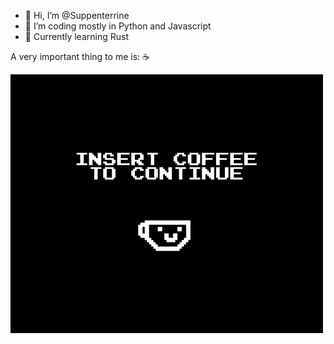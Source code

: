 - 👋 Hi, I’m @Suppenterrine
- 🌱 I’m coding mostly in Python and Javascript
- 🍂 Currently learning Rust

A very important thing to me is: ☕

![image](https://github.com/Suppenterrine/Suppenterrine/blob/main/coffee_gif.gif)

<!---
Suppenterrine/Suppenterrine is a ✨ special ✨ repository because its `README.md` (this file) appears on your GitHub profile.
You can click the Preview link to take a look at your changes.
--->
